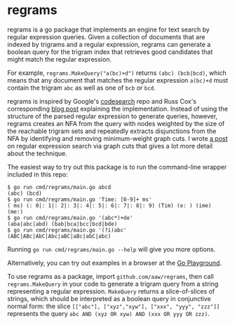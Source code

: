 # regrams

regrams is a go package that implements an engine for text search by regular
expression queries. Given a collection of documents that are indexed by
trigrams and a regular expression, regrams can generate a boolean query for
the trigram index that retrieves good candidates that might match the regular
expression.

For example, `regrams.MakeQuery("a(bc)+d")` returns `(abc) (bcb|bcd)`, which
means that any document that matches the regular expression `a(bc)+d` must
contain the trigram `abc` as well as one of `bcb` or `bcd`.

regrams is inspired by Google's [codesearch](https://github.com/google/codesearch)
repo and Russ Cox's corresponding [blog post](https://swtch.com/~rsc/regexp/regexp4.html)
explaining the implementation. Instead of using the structure of the parsed
regular expression to generate queries, however, regrams creates an NFA from
the query with nodes weighted by the size of the reachable trigram sets and
repeatedly extracts disjunctions from the NFA by identifying and removing
minimum-weight graph cuts. I wrote [a post](http://blog.aaw.io/2016/06/10/regrams-intro.html)
on regular expression search via graph cuts that gives a lot more detail about
the technique.

The easiest way to try out this package is to run the command-line wrapper
included in this repo:

```
$ go run cmd/regrams/main.go abcd
(abc) (bcd)
$ go run cmd/regrams/main.go 'Time: [0-9]+ ms'
( ms) (: 0|: 1|: 2|: 3|: 4|: 5|: 6|: 7|: 8|: 9) (Tim) (e: ) (ime) (me:)
$ go run cmd/regrams/main.go '(abc*)+de'
(aba|abc|abd) (bab|bca|bcc|bcd|bde)
$ go run cmd/regrams/main.go '(?i)abc'
(ABC|ABc|AbC|Abc|aBC|aBc|abC|abc)
```

Running `go run cmd/regrams/main.go --help` will give you more options.

Alternatively, you can try out examples in a browser at the [Go Playground](https://play.golang.org/p/YgITTGFw49D).

To use regrams as a package, import `github.com/aaw/regrams`, then call
`regrams.MakeQuery` in your code to generate a trigram query from a string
representing a regular expression. `MakeQuery` returns a slice-of-slices of
strings, which should be interpreted as a boolean query in conjunctive
normal form: the slice `[["abc"], ["xyz","xyw"], ["xxx", "yyy", "zzz"]]`
represents the query `abc AND (xyz OR xyw) AND (xxx OR yyy OR zzz)`.